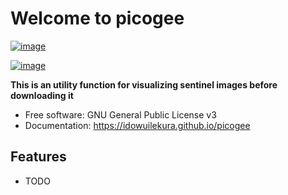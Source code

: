 # Welcome to picogee


[![image](https://img.shields.io/pypi/v/picogee.svg)](https://pypi.python.org/pypi/picogee)

[![image](https://pyup.io/repos/github/idowuilekura/picogee/shield.svg)](https://pyup.io/repos/github/idowuilekura/picogee)


**This is an utility function for visualizing sentinel images before downloading it**


-   Free software: GNU General Public License v3
-   Documentation: <https://idowuilekura.github.io/picogee>
    

## Features

-   TODO
